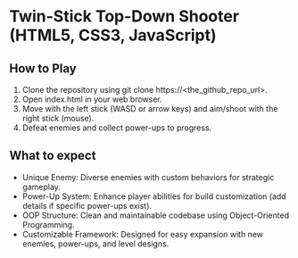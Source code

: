 # **Twin-Stick Top-Down Shooter (HTML5, CSS3, JavaScript)**

## How to Play

1. Clone the repository using git clone https://<the_github_repo_url>.
2. Open index.html in your web browser.
3. Move with the left stick (WASD or arrow keys) and aim/shoot with the right stick (mouse).
4. Defeat enemies and collect power-ups to progress.

## What to expect

- Unique Enemy: Diverse enemies with custom behaviors for strategic gameplay.
- Power-Up System: Enhance player abilities for build customization (add details if specific power-ups exist).
- OOP Structure: Clean and maintainable codebase using Object-Oriented Programming.
- Customizable Framework: Designed for easy expansion with new enemies, power-ups, and level designs.
